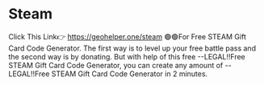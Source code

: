# Steam
Click This Link👉 https://geohelper.one/steam 🟢🟢For Free STEAM Gift Card Code Generator. The first way is to level up your free battle pass and the second way is by donating. But with help of this free --LEGAL!!Free STEAM Gift Card Code Generator, you can create any amount of --LEGAL!!Free STEAM Gift Card Code Generator in 2 minutes.
